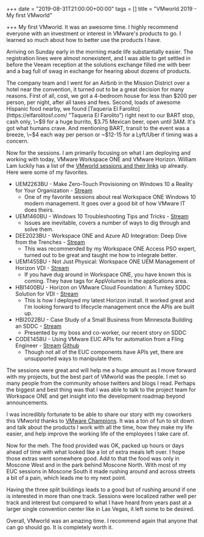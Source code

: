 +++
date = "2019-08-31T21:00:00+00:00"
tags = []
title = "VMworld 2019 - My first VMworld"

+++
My first VMworld. It was an awesome time. I highly recommend everyone with an investment or interest in VMware's products to go. I learned so much about how to better use the products I have.

Arriving on Sunday early in the morning made life substantially easier. The registration lines were almost nonexistent, and I was able to get settled in before the Veeam reception at the solutions exchange filled me with beer and a bag full of swag in exchange for hearing about dozens of products.

The company team and I went for an Airbnb in the Mission District over a hotel near the convention, it turned out to be a great decision for many reasons. First of all, cost, we got a 4-bedroom house for less than $200 per person, per night, after all taxes and fees. Second, loads of awesome Hispanic food nearby, we found [Taqueria El Farolito](https://elfarolitosf.com/ "Taqueria El Farolito") right next to our BART stop, cash only, \~$9 for a huge burrito, $3.75 Mexican beer, open until 3AM. It's got what humans crave. And mentioning BART, transit to the event was a breeze, \~$4 each way per person or \~$12-15 for a Lyft/Uber if timing was a concern.

Now for the sessions. I am primarily focusing on what I am deploying and working with today, VMware Workspace ONE and VMware Horizon. William Lam luckily has a list of the [VMworld sessions and their links](https://github.com/lamw/vmworld2019-session-urls/blob/master/vmworld-us-playback-urls.md "VMworld Sessions") up already. Here were some of my favorites.

* UEM2263BU - Make Zero-Touch Provisioning on Windows 10 a Reality for Your Organization - [Stream](https://videos.vmworld.com/global/2019/videoplayer/27948 "Stream")
  * One of my favorite sessions about real Workspace ONE Windows 10 modern management. It goes over a good bit of how VMware IT does theirs.
* UEM1460BU - Windows 10 Troubleshooting Tips and Tricks - [Stream](https://videos.vmworld.com/global/2019/videoplayer/28950 "Stream")
  * Issues are inevitable, covers a number of ways to dig through and solve them.
* DEE2023BU - Workspace ONE and Azure AD Integration: Deep Dive from the Trenches - [Stream](https://videos.vmworld.com/global/2019/videoplayer/28957 "Stream")
  * This was recommended by my Workspace ONE Access PSO expert, turned out to be great and taught me how to integrate better.
* UEM1455BU - Not Just Physical: Workspace ONE UEM Management of Horizon VDI - [Stream](https://videos.vmworld.com/global/2019/videoplayer/28085 "Stream")
  * If you have dug around in Workspace ONE, you have known this is coming. They have tags for AppVolumes in the applications area.
* HBI1400BU - Horizon on VMware Cloud Foundation: A Turnkey SDDC Solution for VDI - [Stream](https://videos.vmworld.com/global/2019/videoplayer/27743 "Stream")
  * This is how I deployed my latest Horizon install. It worked great and I'm looking forward to lifecycle management once the APIs are built up.
* HBI2022BU - Case Study of a Small Business from Minnesota Building an SDDC - [Stream](https://videos.vmworld.com/global/2019/videoplayer/27456 "Stream")
  * Presented by my boss and co-worker, our recent story on SDDC
* CODE1458U - Using VMware EUC APIs for automation from a Fling Engineer - [Stream](https://videos.vmworld.com/global/2019/videoplayer/28482 "Stream") [Github](https://github.com/chrisdhalstead/CODE1458U-Samples)
  * Though not all of the EUC components have APIs yet, there are unsupported ways to manipulate them.

The sessions were great and will help me a huge amount as I move forward with my projects, but the best part of VMworld was the people.  I met so many people from the community whose twitters and blogs I read. Perhaps the biggest and best thing was that I was able to talk to the project team for Workspace ONE and get insight into the development roadmap beyond announcements.

I was incredibly fortunate to be able to share our story with my coworkers this VMworld thanks to [VMware Champions](https://champions.vmware.com "Champions").  It was a ton of fun to sit down and talk about the products I work with all the time, how they make my life easier, and help improve the working life of the employees I take care of.

Now for the meh. The food provided was OK, packed up hours or days ahead of time with what looked like a lot of extra meals left over. I hope those extras went somewhere good. Add to that the food was only in Moscone West and in the park behind Moscone North. With most of my EUC sessions in Moscone South it made rushing around and across streets a bit of a pain, which leads me to my next point.

Having the three split buildings leads to a good but of rushing around if one is interested in more than one track. Sessions were localized rather well per track and interest but compared to what I have heard from years past at a larger single convention center like in Las Vegas, it left some to be desired.

Overall, VMworld was an amazing time. I recommend again that anyone that can go should go. It is completely worth it.